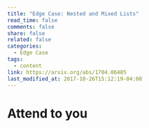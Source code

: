 ```yaml
---
title: "Edge Case: Nested and Mixed Lists"
read_time: false
comments: false
share: false
related: false
categories:
  - Edge Case
tags:
  - content
link: https://arxiv.org/abs/1704.06485
last_modified_at: 2017-10-26T15:12:19-04:00
---
```


# Attend to you


